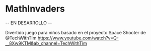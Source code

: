 # MathInvaders
-- EN DESARROLLO --

Divertido juego para niños basado en el proyecto Space Shooter de @TechWithTim https://www.youtube.com/watch?v=Q-__8Xw9KTM&ab_channel=TechWithTim
